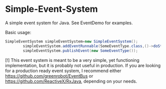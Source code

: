 # Simple-Event-System

A simple event system for Java. See EventDemo for examples.

Basic usage:

```java
SimpleEventSystem simpleEventSystem=new SimpleEventSystem();
        simpleEventSystem.addEventRunnable(SomeEventType.class,()->doStuff());
        simpleEventSystem.publishEvent(new SomeEventType());
```

[!] This event system is meant to be a very simple, yet functioning implementation, but it is probably not useful in
production. If you are looking for a production ready event system, I recommend
either https://github.com/greenrobot/EventBus or https://github.com/ReactiveX/RxJava, depending on your needs.